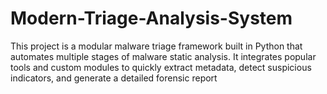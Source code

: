 # Modern-Triage-Analysis-System
This project is a modular malware triage framework built in Python that automates multiple stages of malware static analysis. It integrates popular tools and custom modules to quickly extract metadata, detect suspicious indicators, and generate a detailed forensic report
